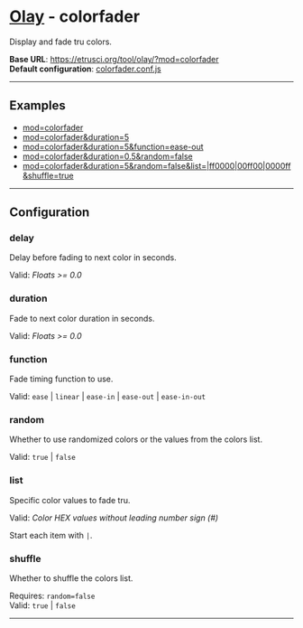 # [Olay](../../README.md) - colorfader

Display and fade tru colors.

**Base URL**: <https://etrusci.org/tool/olay/?mod=colorfader>  
**Default configuration**: [colorfader.conf.js](./colorfader.conf.js)

---

## Examples

- [mod=colorfader](https://etrusci.org/tool/olay/?mod=colorfader)
- [mod=colorfader&duration=5](https://etrusci.org/tool/olay/?mod=colorfader&duration=5)
- [mod=colorfader&duration=5&function=ease-out](https://etrusci.org/tool/olay/?mod=colorfader&duration=5&function=ease-out)
- [mod=colorfader&duration=0.5&random=false](https://etrusci.org/tool/olay/?mod=colorfader&duration=0.5&random=false)
- [mod=colorfader&duration=5&random=false&list=|ff0000|00ff00|0000ff&shuffle=true](https://etrusci.org/tool/olay/?mod=colorfader&duration=5&random=false&list=|ff0000|00ff00|0000ff&shuffle=true)

---

## Configuration

### delay

Delay before fading to next color in seconds.

Valid: *Floats >= 0.0*

### duration

Fade to next color duration in seconds.

Valid: *Floats >= 0.0*

### function

Fade timing function to use.

Valid: `ease` | `linear` | `ease-in` | `ease-out` | `ease-in-out`

### random

Whether to use randomized colors or the values from the colors list.

Valid: `true` | `false`

### list

Specific color values to fade tru.

Valid: *Color HEX values without leading number sign (#)*

Start each item with `|`.

### shuffle

Whether to shuffle the colors list.

Requires: `random=false`  
Valid: `true` | `false`

---
